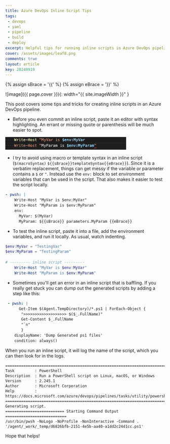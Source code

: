 ```yaml
---
title: Azure DevOps Inline Script Tips
tags:
 - devops
 - yaml
 - pipeline
 - build
 - deploy
excerpt: Helpful tips for running inline scripts in Azure DevOps pipelines
cover: /assets/images/leaf8.png
comments: true
layout: article
key: 20240919
---
```

{% assign sBrace = '{{' %}
{% assign eBrace = '}}' %}

![image]({{ page.cover }}){: width="{{ site.imageWidth }}" }

This post covers some tips and tricks for creating inline scripts in an Azure DevOps pipeline.

- Before you even commit an inline script, paste it an editor with syntax highlighting. An errant or missing quote or parenthesis will be much easier to spot.

![alt text](/assets//images/pwsh-syntax-error.png)

- I try to avoid using macro or template syntax in an inline script (`$(macroSyntax)` `${{sBrace}}templateSyntax{{eBrace}}`). Since it is a verbatim replacement, things can get messy if the variable or parameter contains a `$` or `"`. Instead use the `env:` block to set environment variables that can be used in the script. That also makes it easier to test the script locally.

```yaml
- pwsh: |
    Write-Host "MyVar is $env:MyVar"
    Write-Host "MyParam is $env:MyParam"
    env:
      MyVar: $(MyVar)
      MyParam: ${{sBrace}} parameters.MyParam {{eBrace}}
```

- To test the inline script, paste it into a file, add the environment variables, and run it locally. As usual, watch indenting.

```powershell
$env:MyVar = "TestingVar"
$env:MyParam = "TestingParam"

# --------- inline script ---------
    Write-Host "MyVar is $env:MyVar"
    Write-Host "MyParam is $env:MyParam"
```

- Sometimes you'll get an error in an inline script that is baffling. If you really get stuck you can dump out the generated scripts by adding a step like this:

```yaml
 - pwsh: |
      Get-Item $(Agent.TempDirectory)/*.ps1 | ForEach-Object {
       ">>>>>>>>>>>>>>>>>>> $($_.FullName)"
       Get-Content $_.FullName
       "`n"
       }
    displayName: 'Dump Generated ps1 files'
    condition: always()
```

When you run an inline script, it will log the name of the script, which you can then look for in the logs.

```plaintext
==============================================================================
Task         : PowerShell
Description  : Run a PowerShell script on Linux, macOS, or Windows
Version      : 2.245.1
Author       : Microsoft Corporation
Help         : https://docs.microsoft.com/azure/devops/pipelines/tasks/utility/powershell
==============================================================================
Generating script.
========================== Starting Command Output ===========================
/usr/bin/pwsh -NoLogo -NoProfile -NonInteractive -Command . '/agent/_work/_temp/d6826bfb-2151-4e5b-aa40-a1dd2c24d1cc.ps1'
```

Hope that helps!
